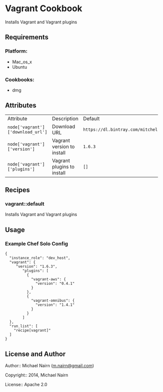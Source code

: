 Vagrant Cookbook
================

Installs Vagrant and Vagrant plugins

Requirements
------------

### Platform:

* Mac_os_x
* Ubuntu

### Cookbooks:

* dmg

Attributes
----------

<table>
  <tr>
    <td>Attribute</td>
    <td>Description</td>
    <td>Default</td>
  </tr>
  <tr>
    <td><code>node['vagrant']['download_url']</code></td>
    <td>Download URL</td>
    <td><code>https://dl.bintray.com/mitchellh/vagrant</code></td>
  </tr>
  <tr>
    <td><code>node['vagrant']['version']</code></td>
    <td>Vagrant version to install</td>
    <td><code>1.6.3</code></td>
  </tr>
  <tr>
    <td><code>node['vagrant']['plugins']</code></td>
    <td>Vagrant plugins to install</td>
    <td><code>[]</code></td>
  </tr>
</table>

Recipes
-------

### vagrant::default

Installs Vagrant and Vagrant plugins


Usage
-------

### Example Chef Solo Config

```
{
  "instance_role": "dev_host",
  "vagrant": {
     "version": "1.6.3",
        "plugins": [
          {
            "vagrant-aws": {
              "version": "0.4.1"
            }
          },
          {
            "vagrant-omnibus": {
              "version": "1.4.1"
            }
          }
        ]
  },
  "run_list": [
    "recipe[vagrant]"
  ]
}
```

License and Author
------------------

Author:: Michael Nairn (<m.nairn@gmail.com>)

Copyright:: 2014, Michael Nairn

License:: Apache 2.0

